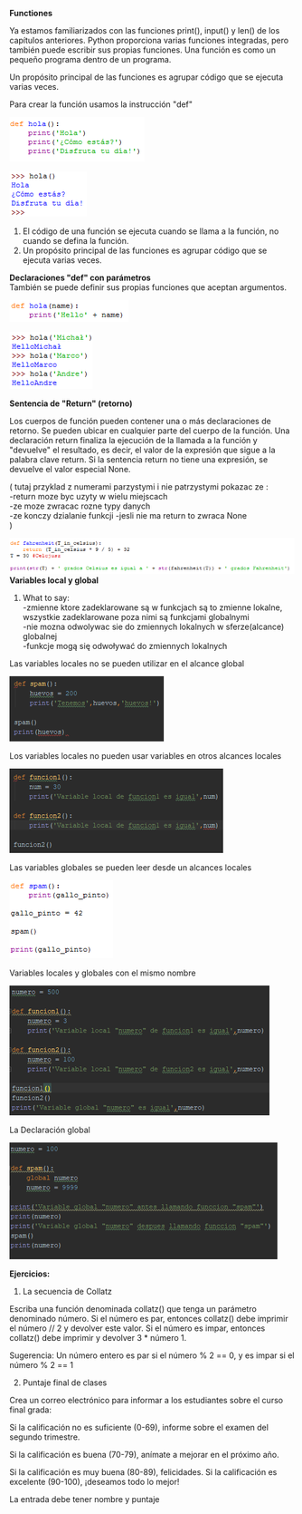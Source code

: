 ﻿ **Functiones**

Ya estamos familiarizados con las funciones print(), input() y len() de los capítulos anteriores. Python proporciona varias funciones integradas, pero también puede escribir sus propias funciones. Una función es como un pequeño programa dentro de un programa.

Un propósito principal de las funciones es agrupar código que se ejecuta varias veces.

Para crear la función usamos la instrucción "def"


![](2_Fun.png)

![](3_Fun.png)

1. El código de una función se ejecuta cuando se llama a la función, no cuando se defina la función.
2. Un propósito principal de las funciones es agrupar código que se ejecuta varias veces.

**Declaraciones "def" con parámetros**  
También se puede definir sus propias funciones que aceptan argumentos.

![](4_Fun.png)

![](5_Fun.png)


**Sentencia de "Return" (retorno)**

Los cuerpos de función pueden contener una o más declaraciones de retorno. Se pueden ubicar en cualquier parte del cuerpo de la función. Una declaración return finaliza la ejecución de la llamada a la función y "devuelve" el resultado, es decir, el valor de la expresión que sigue a la palabra clave return. Si la sentencia return no tiene una expresión, se devuelve el valor especial None.

( tutaj przyklad z numerami parzystymi i nie patrzystymi pokazac ze :  
-return moze byc uzyty w wielu miejscach  
-ze moze zwracac rozne typy danych  
-ze konczy dzialanie funkcji
-jesli nie ma return to zwraca None  
)

![](11_Fun.png)
**Variables local y global**
1. What to say:  
-zmienne ktore zadeklarowane są w funkcjach są to zmienne lokalne, wszystkie zadeklarowane poza nimi są funkcjami globalnymi  
-nie mozna odwolywac sie do zmiennych lokalnych w sferze(alcance) globalnej    
-funkcje mogą się odwoływać do zmiennych lokalnych


Las variables locales no se pueden utilizar en el alcance global

![](6_Fun.png)

Los variables locales no pueden usar variables en otros alcances locales

![](7_Fun.png)

Las variables globales se pueden leer desde un alcances locales

![](8_Fun.png)

Variables locales y globales con el mismo nombre

![](9_Fun.png)

La Declaración global

![](10_Fun.png)

**Ejercicios:**

1. La secuencia de Collatz

Escriba una función denominada collatz() que tenga un parámetro denominado número. Si el número es par, entonces collatz() debe imprimir el número // 2 y devolver este valor. Si el número es impar, entonces collatz() debe imprimir y devolver 3 * número 1.

Sugerencia: Un número entero es par si el número % 2 == 0, y es impar si el número % 2 == 1 

2. Puntaje final de clases

Crea un correo electrónico para informar a los estudiantes sobre el curso final grada:

Si la calificación no es suficiente (0-69), informe sobre el examen del segundo trimestre.

Si la calificación es buena (70-79), anímate a mejorar en el próximo año.

Si la calificación es muy buena (80-89), felicidades.
Si la calificación es excelente (90-100), ¡deseamos todo lo mejor!

La entrada debe tener nombre y puntaje








